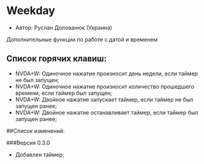 # Weekday

* Автор: Руслан Долованюк (Украина)


Дополнительные функции по работе с датой и временем

## Список горячих клавиш:
* NVDA+W: Одиночное нажатие произносит день недели, если таймер не был запущен;
* NVDA+W: Одиночное нажатие произносит количество прошедшего времени, если таймер был запущен;
* NVDA+W: Двойное нажатие запускает таймер, если таймер не был запущен ранее;
* NVDA+W: Двойное нажатие останавливает таймер, если таймер был запущен ранее;

##Список изменений:

###Версия 0.3.0

* Добавлен таймер;
